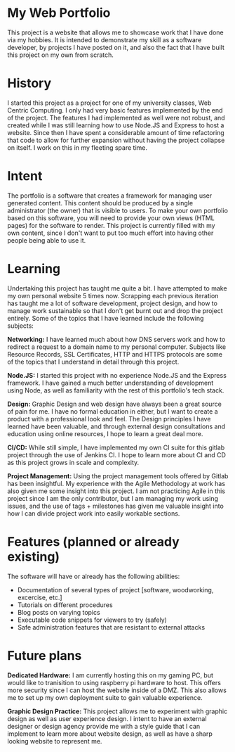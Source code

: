 My Web Portfolio
================

This project is a website that allows me to showcase work that I have done via 
my hobbies. It is intended to demonstrate my skill as a software developer, by 
projects I have posted on it, and also the fact that I have built this project 
on my own from scratch.

History
=======

I started this project as a project for one of my university classes, Web Centric
Computing. I only had very basic features implemented by the end of the project.
The features I had implemented as well were not robust, and created while I was
still learning how to use Node.JS and Express to host a website. Since then I 
have spent a considerable amount of time refactoring that code to allow for
further expansion without having the project collapse on itself. I work on this
in my fleeting spare time.

Intent
======

The portfolio is a software that creates a framework for managing user generated
content. This content should be produced by a single administrator (the owner)
that is visible to users. To make your own portfolio based on this software, you
will need to provide your own views (HTML pages) for the software to render.
This project is currently filled with my own content, since I don't want to put
too much effort into having other people being able to use it.

Learning
========

Undertaking this project has taught me quite a bit. I have attempted to make my
own personal website 5 times now. Scrapping each previous iteration has taught
me a lot of software development, project design, and how to manage work
sustainable so that I don't get burnt out and drop the project entirely. Some
of the topics that I have learned include the following subjects:

**Networking:** I have learned much about how DNS servers work and how to 
redirect a request to a domain name to my personal computer. Subjects like
Resource Records, SSL Certificates, HTTP and HTTPS protocols are some of the
topics that I understand in detail through this project.

**Node.JS:** I started this project with no experience Node.JS and the Express
framework. I have gained a much better understanding of development using Node,
as well as familiarity with the rest of this portfolio's tech stack.

**Design:** Graphic Design and web design have always been a great source of 
pain for me. I have no formal education in either, but I want to create a 
product with a professional look and feel. The Design principles I have learned
have been valuable, and through external design consultations and education 
using online resources, I hope to learn a great deal more.

**CI/CD:** While still simple, I have implemented my own CI suite for this
gitlab project through the use of Jenkins CI. I hope to learn more about CI and
CD as this project grows in scale and complexity.

**Project Management:** Using the project management tools offered by Gitlab has
been insightful. My experience with the Agile Methodology at work has also given
me some insight into this project. I am not practicing Agile in this project
since I am the only contributor, but I am managing my work using issues, and
the use of tags + milestones has given me valuable insight into how I can divide
project work into easily workable sections.

Features (planned or already existing)
======================================

The software will have or already has the following abilities:

- Documentation of several types of project [software, woodworking, excercise, etc.]
- Tutorials on different procedures
- Blog posts on varying topics
- Executable code snippets for viewers to try (safely)
- Safe administration features that are resistant to external attacks

Future plans
============

**Dedicated Hardware:** I am currently hosting this on my gaming PC, but would
like to tranisition to using raspberry pi hardware to host. This offers more 
security since I can host the website inside of a DMZ. This also allows me to 
set up my own deployment suite to gain valuable experience.

**Graphic Design Practice:** This project allows me to experiment with graphic
design as well as user experience design. I intent to have an external designer
or design agency provide me with a style guide that I can implement to learn
more about website design, as well as have a sharp looking website to represent
me.